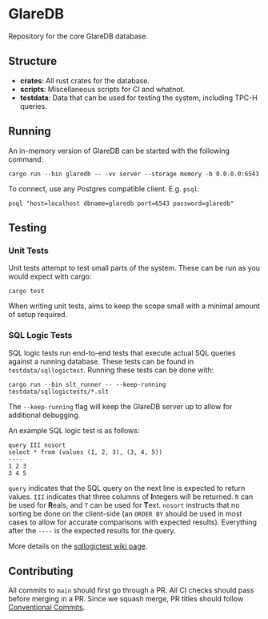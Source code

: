 # GlareDB

Repository for the core GlareDB database.

## Structure

- **crates**: All rust crates for the database. 
- **scripts**: Miscellaneous scripts for CI and whatnot.
- **testdata**: Data that can be used for testing the system, including TPC-H queries.

## Running

An in-memory version of GlareDB can be started with the following command:

``` shell
cargo run --bin glaredb -- -vv server --storage memory -b 0.0.0.0:6543
```

To connect, use any Postgres compatible client. E.g. `psql`:

``` shell
psql "host=localhost dbname=glaredb port=6543 password=glaredb"
```

## Testing

### Unit Tests

Unit tests attempt to test small parts of the system. These can be run as you
would expect with cargo:

``` shell
cargo test
```

When writing unit tests, aims to keep the scope small with a minimal amount of
setup required.

### SQL Logic Tests

SQL logic tests run end-to-end tests that execute actual SQL queries against a
running database. These tests can be found in `testdata/sqllogictest`. Running
these tests can be done with:

``` shell
cargo run --bin slt_runner -- --keep-running testdata/sqllogictests/*.slt
```

The `--keep-running` flag will keep the GlareDB server up to allow for
additional debugging.

An example SQL logic test is as follows:

``` text
query III nosort
select * from (values (1, 2, 3), (3, 4, 5))
----
1 2 3
3 4 5
```

`query` indicates that the SQL query on the next line is expected to return
values. `III` indicates that three columns of **I**ntegers will be returned. `R`
can be used for **R**eals, and `T` can be used for **T**ext. `nosort` instructs
that no sorting be done on the client-side (an `ORDER BY` should be used in most
cases to allow for accurate comparisons with expected results). Everything after
the `----` is the expected results for the query.

More details on the [sqllogictest wiki page](https://www.sqlite.org/sqllogictest/doc/trunk/about.wiki).

## Contributing

All commits to `main` should first go through a PR. All CI checks should pass
before merging in a PR. Since we squash merge, PR titles should follow
[Conventional Commits](https://www.conventionalcommits.org/en/v1.0.0/).
